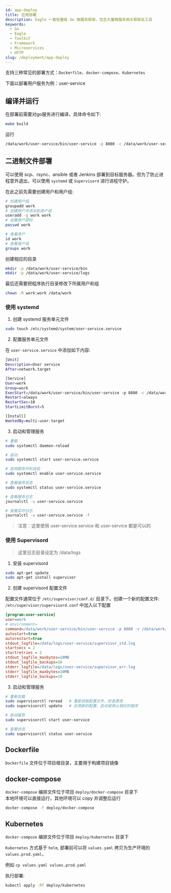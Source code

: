 ```yaml
---
id: app-deploy
title: 应用部署
description: Eagle 一套轻量级 Go 微服务框架，包含大量微服务相关框架及工具
keywords:
  - Go
  - Eagle
  - Toolkit
  - Framework
  - Microservices
  - HTTP
slug: /deployment/app-deploy
---
```


支持三种常见的部署方式：`Dockerfile`、`docker-compose`、`Kubernetes`

下面以部署用户服务为例：user-service

## 编译并运行

在部署前需要对go服务进行编译，具体命令如下:

```bash
make build
```

运行

```bash
/data/work/user-service/bin/user-service -p 8080 -c /data/work/user-service/conf/config-test.yaml -l /data/logs/user-service
```

## 二进制文件部署

可以使用 scp、rsync、ansible 或者 Jenkins 部署到目标服务器。但为了防止进程意外退出，可以使用 `systemd` 或 `Supervisord` 进行进程守护。

在此之前先需要创建用户和用户组:

```bash
# 创建用户组
groupadd work
# 创建用户并添加到用户组
useradd -g work work
# 设置用户密码
passwd work

# 查看用户
id work
# 查看用户组
groups work
```

创建相应的目录

```bash
mkdir -p /data/work/user-service/bin
mkdir -p /data/work/user-service/logs
```

最后还需要把程序执行目录修改下所属用户和组

```bash
chown -R work:work /data/work
```

### 使用 systemd

1. 创建 systemd 服务单元文件

```bash
sudo touch /etc/systemd/system/user-service.service
```

2. 配置服务单元文件

在 `user-service.service` 中添加如下内容:

```bash
[Unit]
Description=User service
After=network.target

[Service]
User=work
Group=work
ExecStart=/data/work/user-service/bin/user-service -p 8080 -c /data/work/user-service/conf/config-test.yaml -l /data/logs/user-service
Restart=always
RestartSec=10
StartLimitBurst=5

[Install]
WantedBy=multi-user.target
```

3. 启动和管理服务

```bash
# 重载
sudo systemctl daemon-reload

# 启动
sudo systemctl start user-service.service

# 启用服务开机自启
sudo systemctl enable user-service.service

# 查看服务状态
sudo systemctl status user-service.service

# 查看服务日志
journalctl -u user-service.service

# 查看实时日志
journalctl -u user-service.service -f
```

> 注意：这里使用 user-service.service 和 user-service 都是可以的

### 使用 Supervisord

> 这里日志目录设定为 /data/logs

1. 安装 supervisord

```bash
sudo apt-get update
sudo apt-get install supervisor
```
2. 创建 supervisord 配置文件

配置文件通常位于 `/etc/supervisor/conf.d/` 目录下。创建一个新的配置文件: `/etc/supervisor/supervisord.conf` 中加入以下配置

```ini
[program:user-service]
user=work
# environment=
command=/data/work/user-service/bin/user-service -p 8080 -c /data/work/user-service/conf/config-test.yaml -l /data/logs/user-service
autostart=true
autorestart=true
stdout_logfile=/data/logs/user-service/supervisor_std.log
startsecs = 2
startretries = 2
stdout_logfile_maxbytes=10MB
stdout_logfile_backups=10
stderr_logfile=/data/logs/user-service/supervisor_err.log
stderr_logfile_maxbytes=10MB
stderr_logfile_backups=10
```

3. 启动和管理服务

```bash
# 重新加载
sudo supervisorctl reread   # 重新读取配置文件，检查更改
sudo supervisorctl update   # 应用新的配置，启动或停止相应的程序

# 启动服务
sudo supervisorctl start user-service

# 查看状态
sudo supervisorctl status user-service
```

## Dockerfile

`Dockerfile` 文件位于项目根目录，主要用于构建项目镜像

## docker-compose

`docker-compose` 编排文件位于项目 `deploy/docker-compose` 目录下  
本地环境可以直接运行，其他环境可以 copy 并调整后运行

```bash
docker-compose -f deploy/docker-compose
```

## Kubernetes

`docker-compose` 编排文件位于项目 `deploy/kubernetes` 目录下  

`Kubernetes` 方式基于 `helm`, 部署前可以将 `values.yaml` 拷贝为生产环境的 `values.prod.yaml`， 

例如 `cp values.yaml values.prod.yaml`  

执行部署:

```bash
kubectl apply -Rf deploy/kubernetes
```
